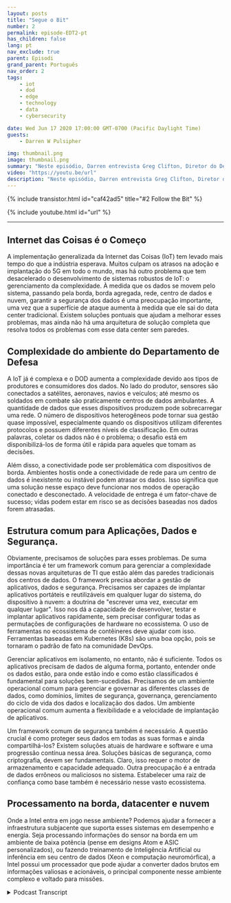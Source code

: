 ```yaml
---
layout: posts
title: "Segue o Bit"
number: 2
permalink: episode-EDT2-pt
has_children: false
lang: pt
nav_exclude: true
parent: Episodi
grand_parent: Português
nav_order: 2
tags:
    - iot
    - dod
    - edge
    - technology
    - data
    - cybersecurity

date: Wed Jun 17 2020 17:00:00 GMT-0700 (Pacific Daylight Time)
guests:
    - Darren W Pulsipher

img: thumbnail.png
image: thumbnail.png
summary: "Neste episódio, Darren entrevista Greg Clifton, Diretor do Departamento de Defesa (DOD) e Inteligência da Intel Corp. Eles discutem os desafios do gerenciamento de dados em um sistema complexo que abrange várias nuvens, centros de dados corporativos, centros de dados regionais e margem tática. Ouça Darren e Greg seguindo um pouco de dados desde a sua coleta e jornada por esse ecossistema até a produção de informações acionáveis para analistas e combatentes. Ouça Darren e Greg discutindo alguns dos obstáculos nesse ambiente amplo e circular e soluções para ajudar a fornecer informações acionáveis para os analistas e de volta aos combatentes."
video: "https://youtu.be/url"
description: "Neste episódio, Darren entrevista Greg Clifton, Diretor do Departamento de Defesa (DOD) e Inteligência da Intel Corp. Eles discutem os desafios do gerenciamento de dados em um sistema complexo que abrange várias nuvens, centros de dados corporativos, centros de dados regionais e margem tática. Ouça Darren e Greg seguindo um pouco de dados desde a sua coleta e jornada por esse ecossistema até a produção de informações acionáveis para analistas e combatentes. Ouça Darren e Greg discutindo alguns dos obstáculos nesse ambiente amplo e circular e soluções para ajudar a fornecer informações acionáveis para os analistas e de volta aos combatentes."
---
```


<div>
{% include transistor.html id="caf42ad5" title="#2 Follow the Bit" %}

{% include youtube.html id="url" %}
</div>

---

## Internet das Coisas é o Começo

A implementação generalizada da Internet das Coisas (IoT) tem levado mais tempo do que a indústria esperava. Muitos culpam os atrasos na adoção e implantação do 5G em todo o mundo, mas há outro problema que tem desacelerado o desenvolvimento de sistemas robustos de IoT: o gerenciamento da complexidade. À medida que os dados se movem pelo sistema, passando pela borda, borda agregada, rede, centro de dados e nuvem, garantir a segurança dos dados é uma preocupação importante, uma vez que a superfície de ataque aumenta à medida que ele sai do data center tradicional. Existem soluções pontuais que ajudam a melhorar esses problemas, mas ainda não há uma arquitetura de solução completa que resolva todos os problemas com esse data center sem paredes.

## Complexidade do ambiente do Departamento de Defesa

A IoT já é complexa e o DOD aumenta a complexidade devido aos tipos de produtores e consumidores dos dados. No lado do produtor, sensores são conectados a satélites, aeronaves, navios e veículos; até mesmo os soldados em combate são praticamente centros de dados ambulantes. A quantidade de dados que esses dispositivos produzem pode sobrecarregar uma rede. O número de dispositivos heterogêneos pode tornar sua gestão quase impossível, especialmente quando os dispositivos utilizam diferentes protocolos e possuem diferentes níveis de classificação. Em outras palavras, coletar os dados não é o problema; o desafio está em disponibilizá-los de forma útil e rápida para aqueles que tomam as decisões.

Além disso, a conectividade pode ser problemática com dispositivos de borda. Ambientes hostis onde a conectividade de rede para um centro de dados é inexistente ou instável podem atrasar os dados. Isso significa que uma solução nesse espaço deve funcionar nos modos de operação conectado e desconectado. A velocidade de entrega é um fator-chave de sucesso; vidas podem estar em risco se as decisões baseadas nos dados forem atrasadas.

## Estrutura comum para Aplicações, Dados e Segurança.

Obviamente, precisamos de soluções para esses problemas. De suma importância é ter um framework comum para gerenciar a complexidade dessas novas arquiteturas de TI que estão além das paredes tradicionais dos centros de dados. O framework precisa abordar a gestão de aplicativos, dados e segurança. Precisamos ser capazes de implantar aplicativos portáteis e reutilizáveis ​​em qualquer lugar do sistema, do dispositivo à nuvem: a doutrina de "escrever uma vez, executar em qualquer lugar". Isso nos dá a capacidade de desenvolver, testar e implantar aplicativos rapidamente, sem precisar configurar todas as permutações de configurações de hardware no ecossistema. O uso de ferramentas no ecossistema de contêineres deve ajudar com isso. Ferramentas baseadas em Kubernetes (K8s) são uma boa opção, pois se tornaram o padrão de fato na comunidade DevOps.

Gerenciar aplicativos em isolamento, no entanto, não é suficiente. Todos os aplicativos precisam de dados de alguma forma, portanto, entender onde os dados estão, para onde estão indo e como estão classificados é fundamental para soluções bem-sucedidas. Precisamos de um ambiente operacional comum para gerenciar e governar as diferentes classes de dados, como domínios, limites de segurança, governança, gerenciamento do ciclo de vida dos dados e localização dos dados. Um ambiente operacional comum aumenta a flexibilidade e a velocidade de implantação de aplicativos.

Um framework comum de segurança também é necessário. A questão crucial é como proteger seus dados em todas as suas formas e ainda compartilhá-los? Existem soluções atuais de hardware e software e uma progressão contínua nessa área. Soluções básicas de segurança, como criptografia, devem ser fundamentais. Claro, isso requer o motor de armazenamento e capacidade adequado. Outra preocupação é a entrada de dados errôneos ou maliciosos no sistema. Estabelecer uma raiz de confiança como base também é necessário nesse vasto ecossistema.

## Processamento na borda, datacenter e nuvem

Onde a Intel entra em jogo nesse ambiente? Podemos ajudar a fornecer a infraestrutura subjacente que suporta esses sistemas em desempenho e energia. Seja processando informações do sensor na borda em um ambiente de baixa potência (pense em designs Atom e ASIC personalizados), ou fazendo treinamento de Inteligência Artificial ou inferência em seu centro de dados (Xeon e computação neuromórfica), a Intel possui um processador que pode ajudar a converter dados brutos em informações valiosas e acionáveis, o principal componente nesse ambiente complexo e voltado para missões.



<details>
<summary> Podcast Transcript </summary>

<p></p>

</details>
